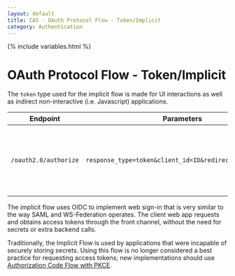 ```yaml
---
layout: default
title: CAS - OAuth Protocol Flow - Token/Implicit
category: Authentication
---
```

{% include variables.html %}

# OAuth Protocol Flow - Token/Implicit

The `token` type used for the implicit flow is made for UI interactions as well as indirect non-interactive (i.e. Javascript) applications.

| Endpoint              | Parameters                                               | Response                                                       |
|-----------------------|----------------------------------------------------------|----------------------------------------------------------------|
| `/oauth2.0/authorize` | `response_type=token&client_id=ID&redirect_uri=CALLBACK` | The access token as an anchor parameter of the `CALLBACK` url. |

The implicit flow uses OIDC to implement web sign-in that is very similar to the way SAML and WS-Federation operates. 
The client web app requests and obtains access tokens through the front channel, without the need for secrets or extra backend calls. 

Traditionally, the Implicit Flow is used by applications that were incapable of securely storing secrets. Using this flow 
is no longer considered a best practice for requesting access tokens; new implementations should use 
[Authorization Code Flow with PKCE](OAuth-ProtocolFlow-AuthorizationCode.html). 
